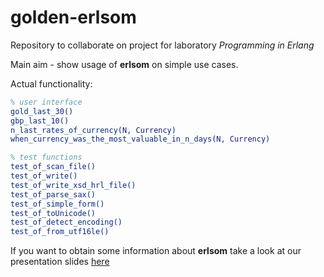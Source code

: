 # golden-erlsom
Repository to collaborate on project for laboratory _Programming in Erlang_

Main aim - show usage of **erlsom** on simple use cases.

Actual functionality:
```erlang
% user interface
gold_last_30()
gbp_last_10()
n_last_rates_of_currency(N, Currency)
when_currency_was_the_most_valuable_in_n_days(N, Currency)

% test functions
test_of_scan_file() 
test_of_write()
test_of_write_xsd_hrl_file()
test_of_parse_sax()
test_of_simple_form()
test_of_toUnicode()
test_of_detect_encoding()
test_of_from_utf16le()
```

If you want to obtain some information about **erlsom**
take a look at our presentation slides [here](../blob/master/golden-erlsom.pdf)


